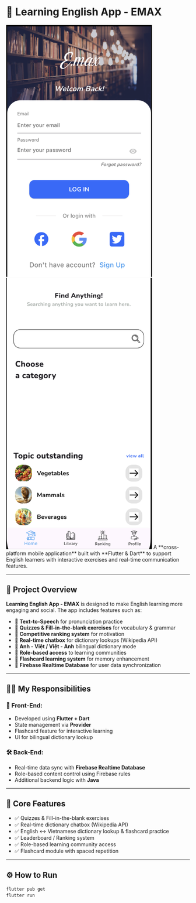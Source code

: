 # 📱 Learning English App - EMAX

<img src="assets/images/img0.png" alt="Demo" width="400"/>
<img src="assets/images/img1.png" alt="Demo" width="400"/>
A **cross-platform mobile application** built with **Flutter & Dart** to support English learners with interactive exercises and real-time communication features.

---

## 🚀 Project Overview

**Learning English App - EMAX** is designed to make English learning more engaging and social. The app includes features such as:

- 📢 **Text-to-Speech** for pronunciation practice
- 🧠 **Quizzes & Fill-in-the-blank exercises** for vocabulary & grammar
- 🥇 **Competitive ranking system** for motivation
- 💬 **Real-time chatbox** for dictionary lookups (Wikipedia API)
- 🔄 **Anh - Việt / Việt - Anh** bilingual dictionary mode
- 🔐 **Role-based access** to learning communities
- 🧩 **Flashcard learning system** for memory enhancement
- 🔄 **Firebase Realtime Database** for user data synchronization

---

## 🧑‍💻 My Responsibilities

### 🎨 Front-End:

- Developed using **Flutter + Dart**
- State management via **Provider**
- Flashcard feature for interactive learning
- UI for bilingual dictionary lookup

### 🛠️ Back-End:

- Real-time data sync with **Firebase Realtime Database**
- Role-based content control using Firebase rules
- Additional backend logic with **Java**

---

## 🔑 Core Features

- ✅ Quizzes & Fill-in-the-blank exercises
- ✅ Real-time dictionary chatbox (Wikipedia API)
- ✅ English ↔ Vietnamese dictionary lookup & flashcard practice
- ✅ Leaderboard / Ranking system
- ✅ Role-based learning community access
- ✅ Flashcard module with spaced repetition

---

## ⚙️ How to Run

```bash
flutter pub get
flutter run
```
